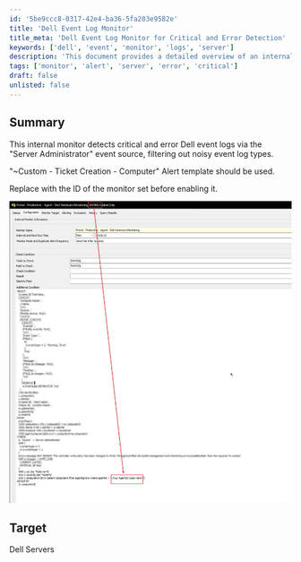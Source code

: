 ```yaml
---
id: '5be9ccc8-0317-42e4-ba36-5fa203e9582e'
title: 'Dell Event Log Monitor'
title_meta: 'Dell Event Log Monitor for Critical and Error Detection'
keywords: ['dell', 'event', 'monitor', 'logs', 'server']
description: 'This document provides a detailed overview of an internal monitor designed to detect critical and error event logs from Dell servers using the Server Administrator event source. It includes instructions on setting up the monitor and utilizing the appropriate alert template for ticket creation.'
tags: ['monitor', 'alert', 'server', 'error', 'critical']
draft: false
unlisted: false
---
```

## Summary

This internal monitor detects critical and error Dell event logs via the "Server Administrator" event source, filtering out noisy event log types.

"~Custom - Ticket Creation - Computer" Alert template should be used. 

Replace <Your AgentID Goes Here> with the ID of the monitor set before enabling it. 

![Image](../../../static/img/EPM---Vendor-Specific---Monitor---Dell-Hardware-Monitoring/image_1.png)

## Target

Dell Servers






